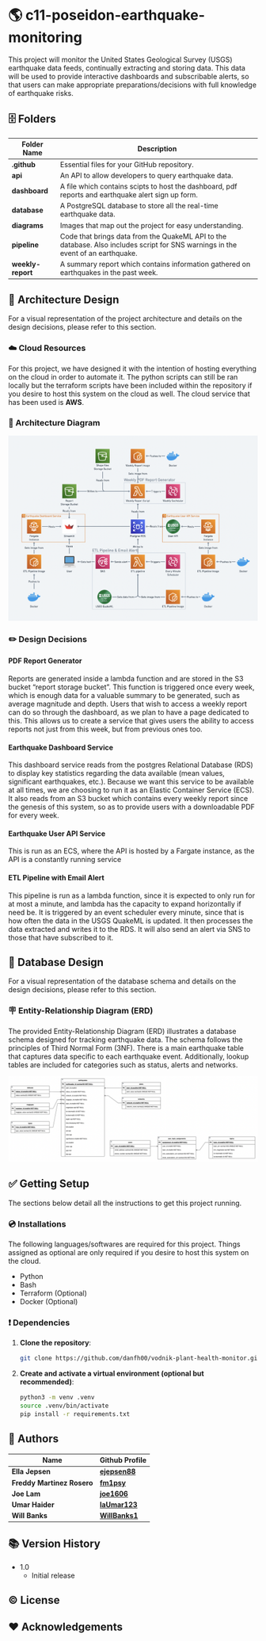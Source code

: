 # 🌎 c11-poseidon-earthquake-monitoring

This project will monitor the United States Geological Survey (USGS) earthquake data feeds, continually extracting and storing data. This data will be used to provide interactive dashboards  and subscribable alerts, so that users can make appropriate preparations/decisions with full knowledge of earthquake risks.

## 🗄️ Folders

| Folder Name | Description |
|---|---|
| **.github** | Essential files for your GitHub repository. |
| **api** | An API to allow developers to query earthquake data. |
| **dashboard**  | A file which contains scipts to host the dashboard, pdf reports and earthquake alert sign up form. |
| **database** | A PostgreSQL database to store all the real-time earthquake data. |
| **diagrams**  | Images that map out the project for easy understanding. |
| **pipeline**  | Code that brings data from the QuakeML API to the database. Also includes script for SNS warnings in the event of an earthquake. |
| **weekly-report**  | A summary report which contains information gathered on earthquakes in the past week. |



## 📐 Architecture Design

For a visual representation of the project architecture and details on the design decisions, please refer to this section.

### ☁️ Cloud Resources
For this project, we have designed it with the intention of hosting everything on the cloud in order to automate it. The python scripts can still be ran locally but the terraform scripts have been included within the repository if you desire to host this system on the cloud as well. The cloud service that has been used is **AWS**.

### 📐 Architecture Diagram

![Architecture Diagram](https://github.com/fm1psy/c11-poseidon-earthquake-monitoring/blob/main/diagrams/architecture_diagram.png)

### ✏️ Design Decisions

#### PDF Report Generator
Reports are generated inside a lambda function and are stored in the S3 bucket “report storage bucket”. This function is triggered once every week, which is enough data for a valuable summary to be generated, such as average magnitude and depth.
Users that wish to access a weekly report can do so through the dashboard, as we plan to have a page dedicated to this. This allows us to create a service that gives users the ability to access reports not just from this week, but from previous ones too.
#### Earthquake Dashboard Service
This dashboard service reads from the postgres Relational Database (RDS) to display key statistics regarding the data available (mean values, significant earthquakes, etc.). Because we want this service to be available at all times, we are choosing to run it as an Elastic Container Service (ECS). It also reads from an S3 bucket which contains every weekly report since the genesis of this system, so as to provide users with a downloadable PDF for every week.
#### Earthquake User API Service
This is run as an ECS, where the API is hosted by a Fargate instance, as the API is a constantly running service
#### ETL Pipeline with Email Alert
This pipeline is run as a lambda function, since it is expected to only run for at most a minute, and lambda has the capacity to expand horizontally if need be. It is triggered by an event scheduler every minute, since that is how often the data in the USGS QuakeML is updated. It then processes the data extracted and writes it to the RDS. It will also send an alert via SNS to those that have subscribed to it.

## 📏 Database Design

For a visual representation of the database schema and details on the design decisions, please refer to this section.

### 🪧 Entity-Relationship Diagram (ERD)

The provided Entity-Relationship Diagram (ERD) illustrates a database schema designed for tracking earthquake data. The schema follows the principles of Third Normal Form (3NF). There is a main earthquake table that captures data specific to each earthquake event. Additionally, lookup tables are included for categories such as status, alerts and networks.

![ERD Diagram](https://github.com/fm1psy/c11-poseidon-earthquake-monitoring/blob/main/diagrams/erd_diagram.png)


## ✅ Getting Setup

The sections below detail all the instructions to get this project running.

### 💿 Installations
The following languages/softwares are required for this project. Things assigned as optional are only required if you desire to host this system on the cloud.
- Python
- Bash
- Terraform (Optional)
- Docker (Optional)

### ❗️ Dependencies

1. **Clone the repository**:
    ```bash
    git clone https://github.com/danfh00/vodnik-plant-health-monitor.git
    ```

2. **Create and activate a virtual environment (optional but recommended)**:
    ```bash
    python3 -m venv .venv
    source .venv/bin/activate
    pip install -r requirements.txt
    ```

## 📗 Authors

| Name | Github Profile |
|---|---|
| **Ella Jepsen** | **[ejepsen88](https://github.com/ejepsen88)**|
| **Freddy Martinez Rosero** | **[fm1psy](https://github.com/fm1psy)**|
| **Joe Lam** | **[joe1606](https://github.com/joe1606)** |
| **Umar Haider** | **[laUmar123](https://github.com/laUmar123)** |
| **Will Banks** | **[WillBanks1](https://github.com/WillBanks1)** |

## 📚 Version History
- 1.0
  - Initial release

## © License

## ❤️ Acknowledgements

